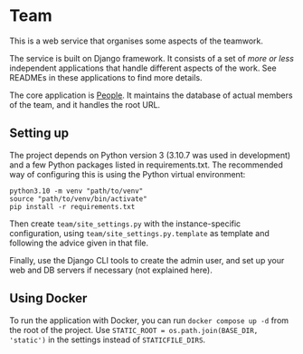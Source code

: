 # Team

This is a web service that organises some aspects of the teamwork.

The service is built on Django framework.  It consists of a set of *more or less* independent applications that handle different aspects of the work.  See READMEs in these applications to find more details.

The core application is [People](people).  It maintains the database of actual members of the team, and it handles the root URL.

## Setting up

The project depends on Python version 3 (3.10.7 was used in development) and a few Python packages listed in requirements.txt.  The recommended way of configuring this is using the Python virtual environment:

    python3.10 -m venv "path/to/venv"
    source "path/to/venv/bin/activate"
    pip install -r requirements.txt

Then create `team/site_settings.py` with the instance-specific configuration, using `team/site_settings.py.template` as template and following the advice given in that file.

Finally, use the Django CLI tools to create the admin user, and set up your web and DB servers if necessary (not explained here).

## Using Docker

To run the application with Docker, you can run `docker compose up -d` from the root of the project.  Use `STATIC_ROOT = os.path.join(BASE_DIR, 'static')` in the settings instead of `STATICFILE_DIRS`.
